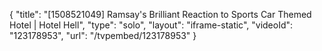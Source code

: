 {
    "title": "[1508521049] Ramsay's Brilliant Reaction to Sports Car Themed Hotel | Hotel Hell",
    "type": "solo",
    "layout": "iframe-static",
    "videoId": "123178953",
    "url": "\/tvpembed\/123178953"
}